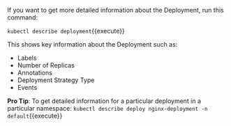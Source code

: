 If you want to get more detailed information about the Deployment, run this command:

`kubectl describe deployment`{{execute}}

This shows key information about the Deployment such as:
- Labels
- Number of Replicas
- Annotations
- Deployment Strategy Type
- Events

**Pro Tip**:
To get detailed information for a particular deployment in a particular namespace:
`kubectl describe deploy nginx-deployment -n default`{{execute}}
